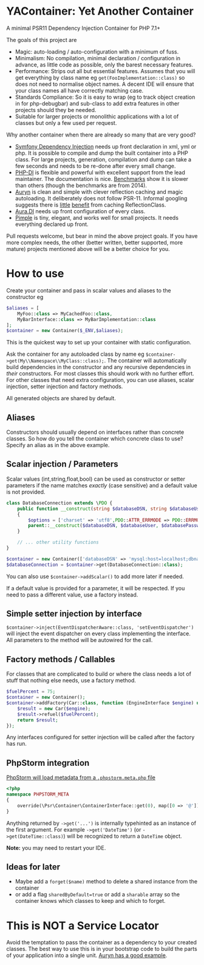 # YAContainer: Yet Another Container

A minimal PSR11 Dependency Injection Container for PHP 7.1+
 
The goals of this project are  
  
- Magic: auto-loading / auto-configuration with a minimum of fuss.
- Minimalism: No compilation, minimal declaration / configuration in advance, as little code as possible, 
  only the barest necessary features.
- Performance: Strips out all but essential features. Assumes that you will get everything by 
  class name eg `get(FooImplementation::class)` so does not need to normalise object names. A decent IDE will ensure 
  that your class names all have correctly matching case. 
- Standards Compliance: So it is easy to wrap (eg to track object creation in for php-debugbar) and sub-class to add 
  extra features in other projects should they be needed.
- Suitable for larger projects or monolithic applications with a lot of classes but only a few used per request.   

Why another container when there are already so many that are very good? 

- [Symfony Dependency Injection](http://symfony.com/doc/current/components/dependency_injection.html) needs up front declaration in xml, yml or php. It is possible to compile and dump the
  built container into a PHP class. For large projects, generation, compilation and dump can take a few seconds and needs
  to be re-done after every small change.
- [PHP-DI](http://php-di.org/) is flexible and powerful with excellent support from the lead maintainer. The documentation is nice.
  [Benchmarks](https://www.sitepoint.com/php-dependency-injection-container-performance-benchmarks/) show it is slower than others (though the benchmarks are from 2014).
- [Auryn](https://github.com/rdlowrey/auryn) is clean and simple with clever reflection caching and magic autoloading. 
  It deliberately does not follow PSR-11. Informal googling suggests there is [little](https://github.com/brainfoolong/php-reflection-performance-tests) [benefit](http://stackoverflow.com/a/24648651/117647) from caching ReflectionClass.
- [Aura.DI](https://github.com/auraphp/Aura.Di) needs up front configuration of every class.
- [Pimple](http://pimple.sensiolabs.org/) is tiny, elegant, and works well for small projects. It needs everything declared up front.
  
Pull requests welcome, but bear in mind the above project goals. If you have more complex needs, the other
(better written, better supported, more mature) projects mentioned above will be a better choice for you.

# How to use

Create your container and pass in scalar values and aliases to the constructor eg

```php
$aliases = [
    MyFoo::class => MyCachedFoo::class,
    MyBarInterface::class => MyBarImplementation::class
];
$container = new Container($_ENV,$aliases);
```

This is the quickest way to set up your container with static configuration. 

Ask the container for any autoloaded class by name eg `$container->get(My\\Namespace\\MyClass::class);`. 
The container will automatically build dependencies in the constructor and any recursive dependencies in _their_ constructors. 
For most classes this should work with no further effort.
For other classes that need extra configuration, you can use aliases, scalar injection, setter injection and factory methods.

All generated objects are shared by default.

## Aliases

Constructors should usually depend on interfaces rather than concrete classes. So how do you tell the container which concrete
class to use? Specify an alias as in the above example.

## Scalar injection / Parameters

Scalar values (int,string,float,bool) can be used as constructor or setter parameters if the name matches _exactly_ (case sensitive) and a default value is not provided.

```php
class DatabaseConnection extends \PDO {
    public function __construct(string $databaseDSN, string $databaseUser, string $databasePassword) 
    {
        $options = ['charset' => 'utf8',PDO::ATTR_ERRMODE => PDO::ERRMODE_EXCEPTION];
        parent::__construct($databaseDSN, $databaseUser, $databasePassword, $options);
    }

    // ... other utility functions    
}

$container = new Container(['databaseDSN' => 'mysql:host=localhost;dbname=theDBName', 'databaseUser' => 'theUserName', 'databasePassword' => 'thePassword']);
$databaseConnection = $container->get(DatabaseConnection::class);
```

You can also use `$container->addScalar()` to add more later if needed.

If a default value is provided for a parameter, it will be respected. If you need to pass a different value, use a factory instead.

## Simple setter injection by interface

`$container->inject(EventDispatcherAware::class, 'setEventDispatcher')` will inject the event dispatcher on every class 
implementing the interface. All parameters to the method will be autowired for the call.

## Factory methods / Callables

For classes that are complicated to build or where the class needs a lot of stuff that nothing else needs, use a factory method.
 
 ```php
 $fuelPercent = 75;
 $container = new Container();
 $container->addFactory(Car::class, function (EngineInterface $engine) use ($fuelPercent) {
     $result = new Car($engine);
     $result->refuel($fuelPercent);
     return $result;
 });
```

Any interfaces configured for setter injection will be called after the factory has run.

## PhpStorm integration

[PhpStorm will load metadata from a `.phpstorm.meta.php` file](https://confluence.jetbrains.com/display/PhpStorm/PhpStorm+Advanced+Metadata)

```php
<?php
namespace PHPSTORM_META
{
    override(\Psr\Container\ContainerInterface::get(0), map([0 => '@']));
}
```

Anything returned by `->get('...')` is internally typehinted as an instance of the first argument. For example `->get('DateTime')` (or `->get(DateTime::class)`) will be recognized to return a `DateTime` object.

**Note:** you may need to restart your IDE.

## Ideas for later

- Maybe add a `forget($name)` method to delete a shared instance from the container
- or add a flag `sharedByDefault=true` or add a `sharable` array so the container knows which classes to keep and which to forget. 

# This is NOT a Service Locator
 
Avoid the temptation to pass the container as a dependency to your created classes.
The best way to use this is in your bootstrap code to build the parts of your application into a single unit.
[Auryn has a good example](https://github.com/rdlowrey/auryn#app-bootstrapping).